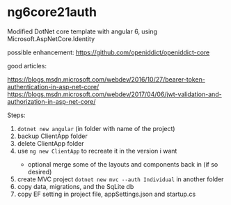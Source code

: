 # ng6core21auth
Modified DotNet core template with angular 6, using Microsoft.AspNetCore.Identity

possible enhancement: https://github.com/openiddict/openiddict-core

good articles:

https://blogs.msdn.microsoft.com/webdev/2016/10/27/bearer-token-authentication-in-asp-net-core/
https://blogs.msdn.microsoft.com/webdev/2017/04/06/jwt-validation-and-authorization-in-asp-net-core/


Steps:

<ol>
<li> <code>dotnet new angular</code> (in folder with name of the project)</li>
<li> backup ClientApp folder</li>
<li> delete ClientApp folder
<li> use <code>ng new ClientApp</code> to recreate it in the version i want</li>
<ul>
<li> optional merge some of the layouts and components back in (if so desired)</li>
</ul>
</li>
<li> create MVC project <code>dotnet new mvc --auth Individual</code> in another folder </li>
<li> copy data, migrations, and the SqLite db</li>
<li> copy EF setting in project file, appSettings.json and startup.cs</li>
</ol>


